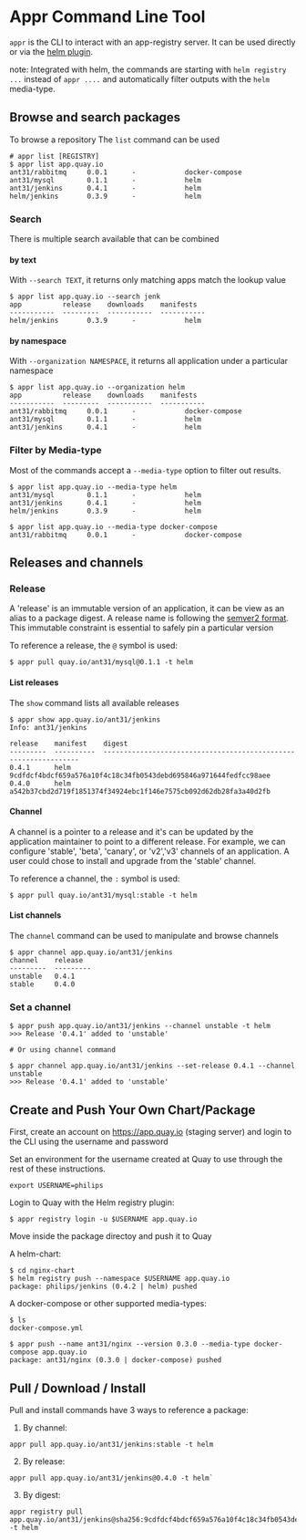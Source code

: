 # Appr Command Line Tool
`appr` is the CLI to interact with an app-registry server.
It can be used directly or via the [helm plugin](https://github.com/app-registry/helm-plugin).

note:
Integrated with helm, the commands are starting with `helm registry ...` instead of `appr ....`
and automatically filter outputs with the `helm` media-type.

## Browse and search packages
To browse a repository The `list` command can be used

```
# appr list [REGISTRY]
$ appr list app.quay.io
ant31/rabbitmq     0.0.1      -            docker-compose
ant31/mysql        0.1.1      -            helm
ant31/jenkins      0.4.1      -            helm
helm/jenkins       0.3.9      -            helm

```

### Search
There is multiple search available that can be combined

#### by text
With `--search TEXT`, it returns only matching apps match the lookup value
```
$ appr list app.quay.io --search jenk
app          release    downloads    manifests
-----------  ---------  -----------  -----------
helm/jenkins       0.3.9      -            helm

```

#### by namespace
With `--organization NAMESPACE`, it returns all application under a particular namespace
```
$ appr list app.quay.io --organization helm
app          release    downloads    manifests
-----------  ---------  -----------  -----------
ant31/rabbitmq     0.0.1      -            docker-compose
ant31/mysql        0.1.1      -            helm
ant31/jenkins      0.4.1      -            helm
```

### Filter by Media-type
Most of the commands accept a `--media-type` option to filter out results.

```
$ appr list app.quay.io --media-type helm
ant31/mysql        0.1.1      -            helm
ant31/jenkins      0.4.1      -            helm
helm/jenkins       0.3.9      -            helm

$ appr list app.quay.io --media-type docker-compose
ant31/rabbitmq     0.0.1      -            docker-compose

```

## Releases and channels

### Release
A 'release' is an immutable version of an application, it can be view as an alias to a package digest.
A release name is following the [semver2 format](http://semver.org/).
This immutable constraint is essential to safely pin a particular version

To reference a release, the `@` symbol is used:

```
$ appr pull quay.io/ant31/mysql@0.1.1 -t helm
```

#### List releases
The `show` command lists all available releases

```
$ appr show app.quay.io/ant31/jenkins
Info: ant31/jenkins

release    manifest    digest
---------  ----------  ----------------------------------------------------------------
0.4.1      helm        9cdfdcf4bdcf659a576a10f4c18c34fb0543debd695846a971644fedfcc98aee
0.4.0      helm        a542b37cbd2d719f1851374f34924ebc1f146e7575cb092d62db28fa3a40d2fb

```

#### Channel
A channel is a pointer to a release and it's can be updated by the application maintainer to point to a different release.
For example, we can configure 'stable', 'beta', 'canary', or 'v2','v3' channels of an application.
A user could chose to install and upgrade from the 'stable' channel.

To reference a channel, the `:` symbol is used:

```
$ appr pull quay.io/ant31/mysql:stable -t helm
```

#### List channels
The `channel` command can be used to manipulate and browse channels

```
$ appr channel app.quay.io/ant31/jenkins
channel    release
---------  ---------
unstable   0.4.1
stable     0.4.0
```

### Set a channel

```
$ appr push app.quay.io/ant31/jenkins --channel unstable -t helm
>>> Release '0.4.1' added to 'unstable'

# Or using channel command

$ appr channel app.quay.io/ant31/jenkins --set-release 0.4.1 --channel unstable
>>> Release '0.4.1' added to 'unstable'

```

## Create and Push Your Own Chart/Package

First, create an account on https://app.quay.io (staging server) and login to the CLI using the username and password

Set an environment for the username created at Quay to use through the rest of these instructions.

```
export USERNAME=philips
```

Login to Quay with the Helm registry plugin:

```
$ appr registry login -u $USERNAME app.quay.io
```

Move inside the package directoy and push it to Quay

A helm-chart:
```
$ cd nginx-chart
$ helm registry push --namespace $USERNAME app.quay.io
package: philips/jenkins (0.4.2 | helm) pushed
```

A docker-compose or other supported media-types:
```
$ ls
docker-compose.yml

$ appr push --name ant31/nginx --version 0.3.0 --media-type docker-compose app.quay.io
package: ant31/nginx (0.3.0 | docker-compose) pushed
```

## Pull / Download / Install
Pull and install commands have 3 ways to reference a package:

1. By channel:
```
appr pull app.quay.io/ant31/jenkins:stable -t helm
```

2. By release:
```
appr pull app.quay.io/ant31/jenkins@0.4.0 -t helm`
```

3. By digest:

```
appr registry pull app.quay.io/ant31/jenkins@sha256:9cdfdcf4bdcf659a576a10f4c18c34fb0543debd695846a971644fedfcc98aee -t helm`
```
